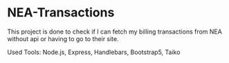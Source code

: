 # NEA-Transactions

This project is done to check if I can fetch my billing transactions from NEA without api or having to go to their site.

Used Tools: Node.js, Express, Handlebars, Bootstrap5, Taiko
